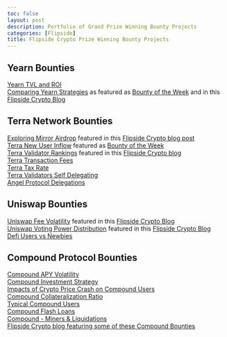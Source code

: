 ```yaml
---
toc: false 
layout: post
description: Portfolio of Grand Prize Winning Bounty Projects
categories: [Flipside]
title: Flipside Crypto Prize Winning Bounty Projects
---
```

## Yearn Bounties   
[Yearn TVL and ROI](https://colab.research.google.com/drive/1PwST7SbP1qkO578OI14OiANaoWMvL_S1?usp=sharing#scrollTo=fM9YEYf4wTBu)   
[Comparing Yearn Strategies](https://colab.research.google.com/drive/1tDzd68W65yGPKA-yDQfQ2vGJ65JgAley?usp=sharing#scrollTo=j8nfEJGTGEvB) as featured as [Bounty of the Week]( https://flipsidecrypto.substack.com/p/bounty-brief-19) and in this [Flipside Crypto Blog](https://blog.flipsidecrypto.com/yearn-data-dashboards-august-19/)


## Terra Network Bounties
[Exploring Mirror Airdrop](https://app.flipsidecrypto.com/dashboard/exploring-mirror-airdrops-8V2HCr) featured in this [Flipside Crypto blog post](https://blog.flipsidecrypto.com/terra-airdrop-analysis/)   
[Terra New User Inflow](app.flipsidecrypto.com/dashboard/terra-new-user-inflow-QIakTM) featured as [Bounty of the Week](https://blog.flipsidecrypto.com/bounty-brief-12/)   
[Terra Validator Rankings](https://colab.research.google.com/drive/1Doq9pqbA5LmdE-WZ8vNv-7uSVMTgzMPS?usp=sharing#scrollTo=QgsdIVlTIv5e) featured in this [Flipside Crypto blog](https://blog.flipsidecrypto.com/this-weeks-best-terra-data-dashboards/)   
[Terra Transaction Fees](https://app.flipsidecrypto.com/dashboard/terra-transaction-fees-n2F5wr)   
[Terra Tax Rate](https://app.flipsidecrypto.com/dashboard/terra-tax-rate-d-P7iA)   
[Terra Validators Self Delegating](https://app.flipsidecrypto.com/dashboard/terra-validators-self-validating-6XIO4P)   
[Angel Protocol Delegations](https://colab.research.google.com/drive/1GmQIBN7462W1FkqzHXWC07OOBcADVZCo?usp=sharing#scrollTo=YnXl8q4Bf_Ui)   

## Uniswap Bounties   
[Uniswap Fee Volatility](https://app.flipsidecrypto.com/dashboard/uniswap-v-3-fee-volatility-aAJjCv) featured in this [Flipside Crypto Blog](https://blog.flipsidecrypto.com/see-this-weeks-top-uniswap-data-dashboards-august-23/)   
[Uniswap Voting Power Distribution](https://datastudio.google.com/s/kqXH0Z-rIhc) featured in this [Flipside Crypto Blog](https://blog.flipsidecrypto.com/best-uniswap-dashboards-july-2/)   
[Defi Users vs Newbies](https://app.flipsidecrypto.com/dashboard/de-fi-users-vs-newbies-k4XAt9)   

## Compound Protocol Bounties   
[Compound APY Volatility](https://velocity-app.flipsidecrypto.com/dashboard/compound-volatility-CXABJg)  
[Compound Investment Strategy](https://velocity-app.flipsidecrypto.com/dashboard/compound-strategy-T9e91R)  
[Impacts of Crypto Price Crash on Compound Users](https://velocity-app.flipsidecrypto.com/dashboard/compound-crash-analysis-W0qWuW)  
[Compound Collateralization Ratio](https://datastudio.google.com/s/gWtk3rDTNhs)  
[Typical Compound Users](https://velocity-app.flipsidecrypto.com/dashboard/typical-compound-users-cds4qg)  
[Compound Flash Loans](https://velocity-app.flipsidecrypto.com/dashboard/compound-flash-loans-IFYsKr)  
[Compound - Miners & Liquidations](https://velocity-app.flipsidecrypto.com/dashboard/compound-how-are-miners-benefiting-from-liquidations-NKO6O4)  
[Flipside Crypto blog featuring some of these Compound Bounties](https://blog.flipsidecrypto.com/compound-data-dashboards-june-18/)


